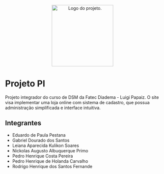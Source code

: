 <p align="center">
  <picture>
    <source media="(prefers-color-scheme: dark)" srcset="img/logob.png" width="200px">
    <source media="(prefers-color-scheme: light)" srcset="img/logoa.png" width="200px">
    <img alt="Logo do projeto.">
  </picture>
</p>


# Projeto PI
Projeto integrador do curso de DSM da Fatec Diadema - Luigi Papaiz. O site visa implementar uma loja online com sistema de cadastro, que possua administração simplificada e interface intuitiva.

## Integrantes
- Eduardo de Paula Pestana
- Gabriel Dourado dos Santos
- Leiana Aparecida Kulikon Soares
- Nickolas Augusto Albuquerque Primo
- Pedro Henrique Costa Pereira
- Pedro Henrique de Holanda Carvalho
- Rodrigo Henrique dos Santos Fernande